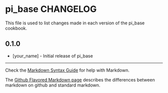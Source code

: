 pi_base CHANGELOG
=================

This file is used to list changes made in each version of the pi_base cookbook.

0.1.0
-----
- [your_name] - Initial release of pi_base

- - -
Check the [Markdown Syntax Guide](http://daringfireball.net/projects/markdown/syntax) for help with Markdown.

The [Github Flavored Markdown page](http://github.github.com/github-flavored-markdown/) describes the differences between markdown on github and standard markdown.

